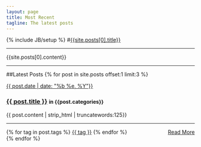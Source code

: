 ```yaml
---
layout: page
title: Most Recent
tagline: The latest posts
---
```

{% include JB/setup %}
#[{{site.posts[0].title}}]({{site.posts[0].url}})
- - -
{{site.posts[0].content}}
- - -
##Latest Posts
{% for post in site.posts offset:1 limit:3 %}


<div class="alert alert-disabled">
	<a class="close" href="#">{{ post.date | date: "%b %e, %Y"}}</a>
	<h3 class="alert-heading"><a href="{{ BASE_PATH }}{{ post.url }}">{{ post.title }}</a> <small>in {{post.categories}}</small></h3>
	<p>{{ post.content | strip_html | truncatewords:125}}</p>
	<hr class="thin">
	<div class="alert-actions">
	<span class="tag_box">{% for tag in post.tags %} <a href="{{ BASE_PATH }}{{ site.JB.tags_path }}#{{ tag }}-ref">{{ tag }}</a> {% endfor %}</span>
	<a class="btn btn-info btn-mini" style="float: right;" href="{{ BASE_PATH }}{{ post.url }}">Read More</a>
	</div>
</div>
{% endfor %}